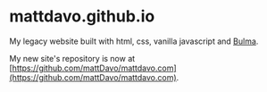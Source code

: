 # mattdavo.github.io
My legacy website built with html, css, vanilla javascript and [Bulma](https://bulma.io/).

My new site's repository is now at [https://github.com/mattDavo/mattdavo.com](https://github.com/mattDavo/mattdavo.com).
